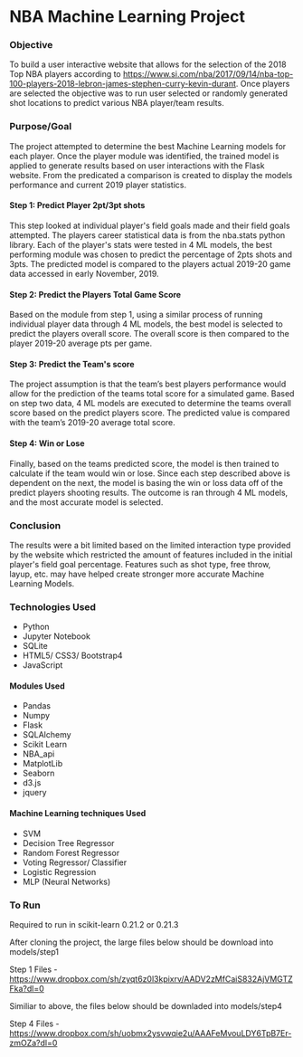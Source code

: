 # NBA Machine Learning Project

### Objective

To build a user interactive website that allows for the selection of the 2018 Top NBA players according to https://www.si.com/nba/2017/09/14/nba-top-100-players-2018-lebron-james-stephen-curry-kevin-durant.  Once players are selected the objective was to run user selected or randomly generated shot locations to predict various NBA player/team results.

### Purpose/Goal

The project attempted to determine the best Machine Learning models for each player.  Once the player module was identified, the trained model is applied to generate results based on user interactions with the Flask website.  From the predicated  a comparison is created to display the models performance and current 2019 player statistics. 

#### Step 1: Predict Player 2pt/3pt shots

This step looked at individual player's field goals made and their field goals attempted. The players career statistical data is from the nba.stats python library.  Each of the player's stats were tested in 4 ML models, the best performing module was chosen to predict the percentage of 2pts shots and 3pts.  The predicted model is compared to the players actual 2019-20 game data accessed in early November, 2019.

#### Step 2: Predict the Players Total Game Score 

Based on the module from step 1, using a similar process of running individual player data through 4 ML models, the best model is selected to predict the players overall score.  The overall score is then compared to the player 2019-20 average pts per game.

#### Step 3: Predict the Team's score

The project assumption is that the team’s best players performance would allow for the prediction of the teams total score for a simulated game.  Based on step two data, 4 ML models are executed to determine the teams overall score based on the predict players score.  The predicted value is compared with the team’s 2019-20 average total score.

#### Step 4: Win or Lose

Finally, based on the teams predicted score, the model is then trained to calculate if the team would win or lose.  Since each step described above is dependent on the next, the model is basing the win or loss data off of the predict players shooting results.   The outcome is ran through 4 ML models, and the most accurate model is selected.   

### Conclusion

The results were a bit limited based on the limited interaction type provided by the website which restricted the amount of features included in the initial player's field goal percentage.  Features such as shot type, free throw, layup, etc. may have helped create stronger more accurate Machine Learning Models.

### Technologies Used

- Python
- Jupyter Notebook
- SQLite
- HTML5/ CSS3/ Bootstrap4
- JavaScript


#### Modules Used

- Pandas
- Numpy
- Flask
- SQLAlchemy
- Scikit Learn
- NBA_api
- MatplotLib
- Seaborn
- d3.js
- jquery


#### Machine Learning techniques Used

- SVM
- Decision Tree Regressor
- Random Forest Regressor
- Voting Regressor/ Classifier
- Logistic Regression
- MLP (Neural Networks)


### To Run

Required to run in scikit-learn 0.21.2 or 0.21.3

After cloning the project, the large files below should be download into models/step1

Step 1 Files - https://www.dropbox.com/sh/zyqt6z0l3kpixrv/AADV2zMfCaiS832AjVMGTZFka?dl=0

Similiar to above, the files below should be downladed into models/step4

Step 4 Files - https://www.dropbox.com/sh/uobmx2ysvwqie2u/AAAFeMvouLDY6TpB7Er-zmOZa?dl=0
